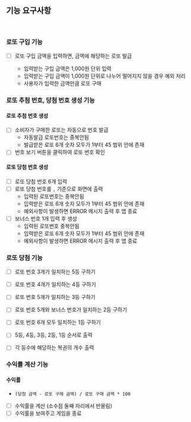 ## 기능 요구사항

<br>

### 로또 구입 기능

- [ ] 로또 구입 금액을 입력하면, 금액에 해당하는 로또 발급

  - 입력받는 구입 금액은 1,000원 단위 입력
  - 입력받는 구입 금액이 1,000원 단위로 나누어 떨어지지 않을 경우 예외 처리
  - 사용자가 입력한 금액만큼 로또 구매

### 로또 추첨 번호, 당첨 번호 생성 기능

#### 로또 추첨 번호 생성

- [ ] 소비자가 구매한 로또는 자동으로 번호 발급
  - 자동발급 로또번호는 중복안됨
  - 발급받은 로또 6개 숫자 모두가 1부터 45 범위 안에 존재
- [ ] 번호 보기 버튼을 클릭하여 로또 번호 확인

#### 로또 당첨 번호 생성

- [ ] 로또 당첨 번호 6개 입력
- [ ] 로또 당첨 번호를 `,` 기준으로 화면에 출력
  - 입력된 로또번호는 중복안됨
  - 입력받은 로또 6개 숫자 모두가 1부터 45 범위 안에 존재
  - 예외사항이 발생하면 ERROR 메시지 출력 후 앱 종료
- [ ] 보너스 번호 1개 입력 후 생성
  - 입력된 로또번호 중복안됨
  - 입력받은 로또 6개 숫자 모두가 1부터 45 범위 안에 존재
  - 예외사항이 발생하면 ERROR 메시지 출력 후 앱 종료

### 로또 당첨 기능

- [ ] 로또 번호 3개가 일치하는 5등 구하기
- [ ] 로또 번호 4개가 일치하는 4등 구하기
- [ ] 로또 번호 5개가 일치하는 3등 구하기
- [ ] 로또 번호 5개와 보너스 번호가 일치하는 2등 구하기
- [ ] 로또 번호 6개 모두 일치하는 1등 구하기

- [ ] 5등, 4등, 3등, 2등, 1등 순서로 출력
- [ ] 각 등수에 해당하는 복권의 개수 출력

### 수익률 계산 기능

#### 수익률

- `(당첨 금액 - 로또 구매 금액) / 로또 구매 금액 * 100`

- [ ] 수익률을 계산 (소수점 둘째 자리에서 반올림)
- [ ] 수익률을 보여주고 게임을 종료
